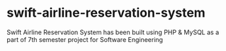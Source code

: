 swift-airline-reservation-system
================================

Swift Airline Reservation System has been built using PHP &amp; MySQL as a part of 7th semester project for Software Engineering
